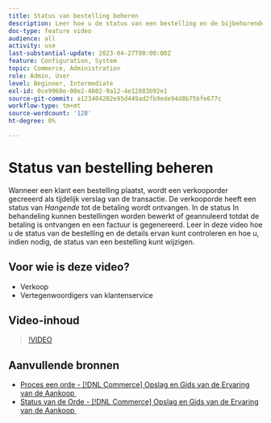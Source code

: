 ```yaml
---
title: Status van bestelling beheren
description: Leer hoe u de status van een bestelling en de bijbehorende details kunt controleren en hoe u de status van een bestelling kunt wijzigen.
doc-type: feature video
audience: all
activity: use
last-substantial-update: 2023-04-27T00:00:00Z
feature: Configuration, System
topic: Commerce, Administration
role: Admin, User
level: Beginner, Intermediate
exl-id: 0ce9960e-00e2-4602-9a12-4e12883b92e1
source-git-commit: a123404202e95d449ad2fb9ede94d8b75bfe677c
workflow-type: tm+mt
source-wordcount: '128'
ht-degree: 0%

---
```


# Status van bestelling beheren

Wanneer een klant een bestelling plaatst, wordt een verkooporder gecreeerd als tijdelijk verslag van de transactie. De verkooporde heeft een status van _Hangende_ tot de betaling wordt ontvangen. In de status In behandeling kunnen bestellingen worden bewerkt of geannuleerd totdat de betaling is ontvangen en een factuur is gegenereerd. Leer in deze video hoe u de status van de bestelling en de details ervan kunt controleren en hoe u, indien nodig, de status van een bestelling kunt wijzigen.

## Voor wie is deze video?

- Verkoop
- Vertegenwoordigers van klantenservice

## Video-inhoud

>[!VIDEO](https://video.tv.adobe.com/v/343935?quality=12&learn=on)

## Aanvullende bronnen

- [&#x200B; Proces een orde -  [!DNL Commerce]  Opslag en Gids van de Ervaring van de Aankoop &#x200B;](https://experienceleague.adobe.com/docs/commerce-admin/stores-sales/order-management/orders/order-processing.html?lang=nl-NL#process-an-order)
- [&#x200B; Status van de Orde -  [!DNL Commerce]  Opslag en Gids van de Ervaring van de Aankoop &#x200B;](https://experienceleague.adobe.com/docs/commerce-admin/stores-sales/order-management/orders/order-status.html?lang=nl-NL)
